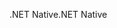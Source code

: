 <span data-ttu-id="eefed-101">.NET Native</span><span class="sxs-lookup"><span data-stu-id="eefed-101">.NET Native</span></span>